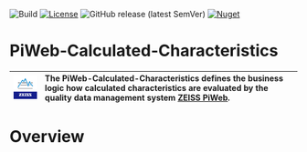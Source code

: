 ![[Build](https://github.com/Zeiss-PiWeb/PiWeb-Calculated-Characteristics/actions/workflows/NET_Build_And_Test.yml)](https://github.com/Zeiss-PiWeb/PiWeb-Calculated-Characteristics/actions/workflows/NET_Build_And_Test.yml/badge.svg)
[![License](https://img.shields.io/badge/License-BSD%203--Clause-blue.svg)](https://opensource.org/licenses/BSD-3-Clause)
![GitHub release (latest SemVer)](https://img.shields.io/github/v/release/zeiss-piweb/CalculatedCharacteristics?style=flat)
[![Nuget](https://img.shields.io/nuget/v/Zeiss.PiWeb.CalculatedCharacteristics?style=flat&logo=nuget)](https://www.nuget.org/packages/Zeiss.PiWeb.CalculatedCharacteristics/)

# PiWeb-Calculated-Characteristics

| ![Zeiss IQS Logo](gfx/logo_128x128.png) | The PiWeb-Calculated-Characteristics defines the business logic how calculated characteristics are evaluated by the quality data management system [ZEISS PiWeb](http://www.zeiss.com/industrial-metrology/en_de/products/software/piweb.html). |
|-|:-|

# Overview
